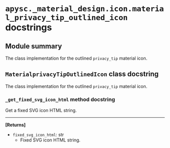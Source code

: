 # `apysc._material_design.icon.material_privacy_tip_outlined_icon` docstrings

## Module summary

The class implementation for the outlined `privacy_tip` material icon.

## `MaterialprivacyTipOutlinedIcon` class docstring

The class implementation for the outlined `privacy_tip` material icon.

### `_get_fixed_svg_icon_html` method docstring

Get a fixed SVG icon HTML string.<hr>

**[Returns]**

- `fixed_svg_icon_html`: str
  - Fixed SVG icon HTML string.